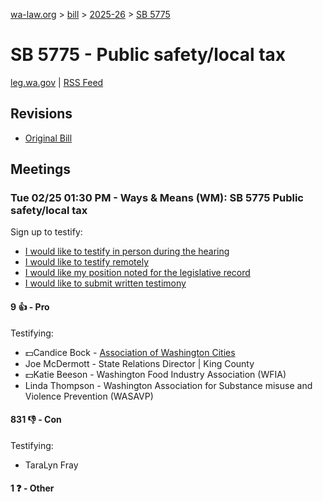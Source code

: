 [wa-law.org](/) > [bill](/bill/) > [2025-26](/bill/2025-26/) > [SB 5775](/bill/2025-26/sb/5775/)

# SB 5775 - Public safety/local tax
[leg.wa.gov](https://app.leg.wa.gov/billsummary?BillNumber=5775&Year=2025&Initiative=false) | [RSS Feed](./rss.xml)

## Revisions
* [Original Bill](1/)

## Meetings
### Tue 02/25 01:30 PM - Ways & Means (WM): SB 5775 Public safety/local tax
Sign up to testify:
* [I would like to testify in person during the hearing](https://app.leg.wa.gov/csi/Testifier/Add?chamber=House&mId=32888&aId=164962&caId=26170&tId=1)
* [I would like to testify remotely](https://app.leg.wa.gov/csi/Testifier/Add?chamber=House&mId=32888&aId=164962&caId=26170&tId=2)
* [I would like my position noted for the legislative record](https://app.leg.wa.gov/csi/Testifier/Add?chamber=House&mId=32888&aId=164962&caId=26170&tId=3)
* [I would like to submit written testimony](https://app.leg.wa.gov/csi/Testifier/Add?chamber=House&mId=32888&aId=164962&caId=26170&tId=4)

#### 9 👍 - Pro
Testifying:
* 💵Candice Bock - [Association of Washington Cities](/org/association_of_washington_cities/)
* Joe McDermott - State Relations Director | King County
* 💵Katie Beeson - Washington Food Industry Association (WFIA)
* Linda Thompson - Washington Association for Substance misuse and Violence Prevention (WASAVP)

#### 831 👎 - Con
Testifying:
* TaraLyn Fray

#### 1 ❓ - Other
